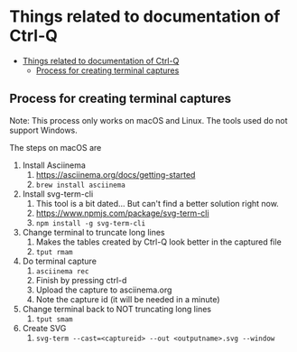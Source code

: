# Things related to documentation of Ctrl-Q

-   [Things related to documentation of Ctrl-Q](#things-related-to-documentation-of-ctrl-q)
    -   [Process for creating terminal captures](#process-for-creating-terminal-captures)

## Process for creating terminal captures

Note: This process only works on macOS and Linux.
The tools used do not support Windows.

The steps on macOS are

1. Install Asciinema
    1. https://asciinema.org/docs/getting-started
    2. `brew install asciinema`
2. Install svg-term-cli
    1. This tool is a bit dated... But can't find a better solution right now.
    2. https://www.npmjs.com/package/svg-term-cli
    3. `npm install -g svg-term-cli`
3. Change terminal to truncate long lines
    1. Makes the tables created by Ctrl-Q look better in the captured file
    2. `tput rmam`
4. Do terminal capture
    1. `asciinema rec`
    2. Finish by pressing ctrl-d
    3. Upload the capture to asciinema.org
    4. Note the capture id (it will be needed in a minute)
5. Change terminal back to NOT truncating long lines
    1. `tput smam`
6. Create SVG
    1. `svg-term --cast=<captureid> --out <outputname>.svg --window`
